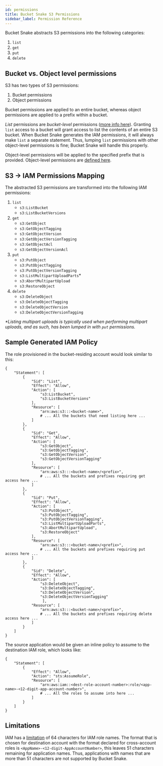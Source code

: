 ```yaml
---
id: permissions
title: Bucket Snake S3 Permissions
sidebar_label: Permission Reference
---
```


Bucket Snake abstracts S3 permissions into the following categories:

1. `list`
1. `get`
1. `put`
1. `delete`

## Bucket vs. Object level permissions
S3 has two types of S3 permissions:
1. Bucket permissions
1. Object permissions

Bucket permissions are applied to an entire bucket, whereas object permissions are applied to a prefix within a bucket.

_List_ permissions are _bucket-level_ permissions ([more info here](http://docs.aws.amazon.com/AmazonS3/latest/dev/using-with-s3-actions.html#using-with-s3-actions-related-to-buckets)). Granting `list` access to a bucket will grant access to list the contents of an entire S3 bucket. When Bucket Snake generates the IAM permissions, it will always make `list` a separate statement. Thus, lumping `list` permissions with other object-level permissions is fine; Bucket Snake will handle this properly.

Object-level permissions will be applied to the specified prefix that is provided. Object-level permissions are [defined here](http://docs.aws.amazon.com/AmazonS3/latest/dev/using-with-s3-actions.html#using-with-s3-actions-related-to-objects).

## S3 -> IAM Permissions Mapping
The abstracted S3 permissions are transformed into the following IAM permissions:
1. `list`
    - `s3:ListBucket`
    - `s3:ListBucketVersions`
1. `get`
    - `s3:GetObject`
    - `s3:GetObjectTagging`
    - `s3:GetObjectVersion`
    - `s3:GetObjectVersionTagging`
    - `s3:GetObjectAcl`
    - `s3:GetObjectVersionAcl`
1. `put`
    - `s3:PutObject`
    - `s3:PutObjectTagging`
    - `s3:PutObjectVersionTagging`
    - `s3:ListMultipartUploadParts`*
    - `s3:AbortMultipartUpload`
    - `s3:RestoreObject`
1. `delete`
    - `s3:DeleteObject`
    - `s3:DeleteObjectTagging`
    - `s3:DeleteObjectVersion`
    - `s3:DeleteObjectVersionTagging`

_*Listing multipart uploads is typically used when performing multipart uploads, and as such, has been lumped in with `put` permissions._

## Sample Generated IAM Policy
The role provisioned in the bucket-residing account would look similar to this:

    {
        "Statement": [
            {
                "Sid": "List",
                "Effect": "Allow",
                "Action": [
                    "s3:ListBucket",
                    "s3:ListBucketVersions"
                ],
                "Resource": [
                    "arn:aws:s3:::<bucket-name>",
                    # ... All the buckets that need listing here ...
                ]
            },
            {
                "Sid": "Get",
                "Effect": "Allow",
                "Action": [
                    "s3:GetObject",
                    "s3:GetObjectTagging",
                    "s3:GetObjectVersion",
                    "s3:GetObjectVersionTagging"
                ],
                "Resource": [
                    "arn:aws:s3:::<bucket-name>/<prefix>",
                    # ... All the buckets and prefixes requiring get access here ...
                ]
            },
            {
                "Sid": "Put",
                "Effect": "Allow",
                "Action": [
                    "s3:PutObject",
                    "s3:PutObjectTagging",
                    "s3:PutObjectVersionTagging",
                    "s3:ListMultipartUploadParts",
                    "s3:AbortMultipartUpload",
                    "s3:RestoreObject"
                ],
                "Resource": [
                    "arn:aws:s3:::<bucket-name>/<prefix>",
                    # ... All the buckets and prefixes requiring put access here ...
                ]
            },
            {
                "Sid": "Delete",
                "Effect": "Allow",
                "Action": [
                    "s3:DeleteObject",
                    "s3:DeleteObjectTagging",
                    "s3:DeleteObjectVersion",
                    "s3:DeleteObjectVersionTagging"
                     ],
                "Resource": [
                    "arn:aws:s3:::<bucket-name>/<prefix>",
                    # ... All the buckets and prefixes requiring delete access here ...
                ]
            }
        ]
    }

The source application would be given an inline policy to assume to the destination IAM role, which looks like:

    {
        "Statement": [
            {
                "Effect": "Allow",
                "Action": "sts:AssumeRole",
                "Resource": [
                    "arn:aws:iam::<dest-role-account-number>:role/<app-name>-<12-digit-app-account-number>",
                    # ... All the roles to assume into here ...
                ]
            }
        ]
    }

## Limitations
IAM has a [limitation](http://docs.aws.amazon.com/IAM/latest/UserGuide/reference_iam-limits.html) of 64 characters for IAM role names. The format that is chosen for destination account with the format declared for cross-account roles is `<AppName>-<12-digit-AppAccountNumber>`, this leaves 51 characters remaining for application names. Thus, applications with names that are more than 51 characters are not supported by Bucket Snake.
